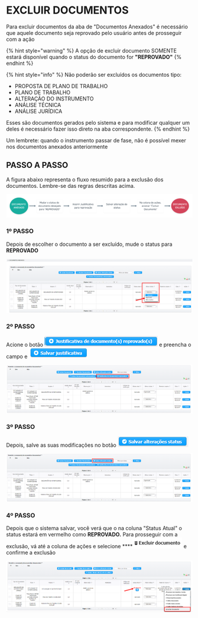 # EXCLUIR DOCUMENTOS

Para excluir documentos da aba de "Documentos Anexados" é necessário que aquele documento seja reprovado pelo usuário antes de prosseguir com a ação

{% hint style="warning" %}
A opção de excluir documento SOMENTE estará disponível quando o status do documento for **"REPROVADO"**
{% endhint %}

{% hint style="info" %}
Não poderão ser excluídos os documentos tipo:

* PROPOSTA DE PLANO DE TRABALHO
* PLANO DE TRABALHO
* ALTERAÇÃO DO INSTRUMENTO
* ANÁLISE TÉCNICA
* ANÁLISE JURÍDICA

Esses são documentos gerados pelo sistema e para modificar qualquer um deles é necessário fazer isso direto na aba correspondente.
{% endhint %}

Um lembrete: quando o instrumento passar de fase, não é possível mexer nos documentos anexados anteriormente

## PASSO A PASSO

A figura abaixo representa o fluxo resumido para a exclusão dos documentos. Lembre-se das regras descritas acima.

![](../.gitbook/assets/untitled-2x.png)

### 1º PASSO

Depois de escolher o documento a ser excluído, mude o status para **REPROVADO**

![](../.gitbook/assets/image%20%28497%29.png)

### **2º PASSO**

Acione o botão ![](../.gitbook/assets/image%20%28494%29.png) e preencha o campo e ![](../.gitbook/assets/image%20%28498%29.png) 

![](../.gitbook/assets/image%20%28488%29.png)

### 3º PASSO

Depois, salve as suas modificações no botão ![](../.gitbook/assets/image%20%28489%29.png) 

![](../.gitbook/assets/image%20%28495%29.png)

### 4º PASSO

Depois que o sistema salvar, você verá que o na coluna "Status Atual" o status estará em vermelho como **REPROVADO.** Para prosseguir com a exclusão, vá até a coluna de ações e selecione  ****![](../.gitbook/assets/image%20%28487%29.png) e confirme a exclusão 

![](../.gitbook/assets/image%20%28491%29.png)

